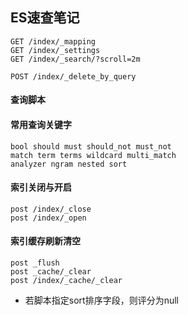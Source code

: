 ## ES速查笔记
````shell script
GET /index/_mapping
GET /index/_settings
GET /index/_search/?scroll=2m

POST /index/_delete_by_query
````

#### 查询脚本

#### 常用查询关键字
````shell script
bool should must should_not must_not
match term terms wildcard multi_match
analyzer ngram nested sort
````

#### 索引关闭与开启
````shell script
post /index/_close
post /index/_open
````

#### 索引缓存刷新清空
````shell script
post _flush
post _cache/_clear
post /index/_cache/_clear
````

+ 若脚本指定sort排序字段，则评分为null

